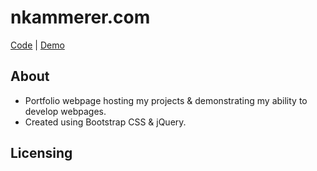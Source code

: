 # nkammerer.com
[Code](https://github.com/nxrada/nkammerer.com)  |  [Demo](https://www.nkammerer.com)

## About 
- Portfolio webpage hosting my projects & demonstrating my ability to develop webpages. 
- Created using Bootstrap CSS & jQuery. 

## Licensing 
